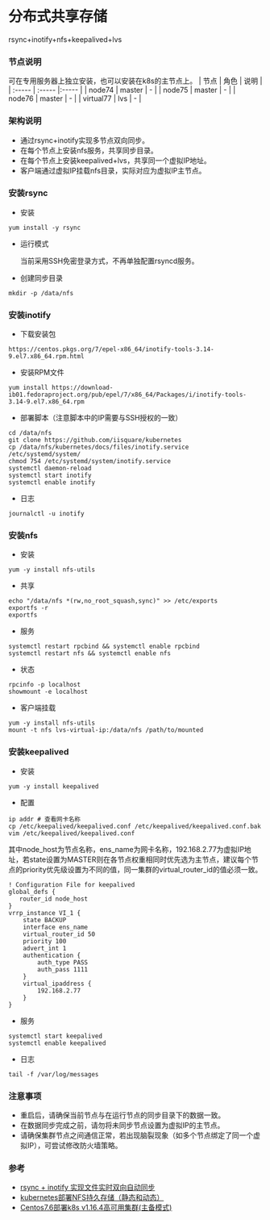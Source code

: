 # 分布式共享存储
rsync+inotify+nfs+keepalived+lvs

### 节点说明
可在专用服务器上独立安装，也可以安装在k8s的主节点上。
| 节点 | 角色 | 说明 |
| :----- | :----- |:----- |
| node74 | master | - |
| node75 | master | - |
| node76 | master | - |
| virtual77 | lvs | - |


### 架构说明
- 通过rsync+inotify实现多节点双向同步。
- 在每个节点上安装nfs服务，共享同步目录。
- 在每个节点上安装keepalived+lvs，共享同一个虚拟IP地址。
- 客户端通过虚拟IP挂载nfs目录，实际对应为虚拟IP主节点。

### 安装rsync
- 安装
```
yum install -y rsync
```
- 运行模式

  当前采用SSH免密登录方式，不再单独配置rsyncd服务。

- 创建同步目录
```
mkdir -p /data/nfs
```

### 安装inotify
- 下载安装包
```
https://centos.pkgs.org/7/epel-x86_64/inotify-tools-3.14-9.el7.x86_64.rpm.html
```
- 安装RPM文件
```
yum install https://download-ib01.fedoraproject.org/pub/epel/7/x86_64/Packages/i/inotify-tools-3.14-9.el7.x86_64.rpm
```
- 部署脚本（注意脚本中的IP需要与SSH授权的一致）
```
cd /data/nfs
git clone https://github.com/iisquare/kubernetes
cp /data/nfs/kubernetes/docs/files/inotify.service /etc/systemd/system/
chmod 754 /etc/systemd/system/inotify.service
systemctl daemon-reload
systemctl start inotify
systemctl enable inotify
```
- 日志
```
journalctl -u inotify
```

### 安装nfs
- 安装
```
yum -y install nfs-utils
```
- 共享
```
echo "/data/nfs *(rw,no_root_squash,sync)" >> /etc/exports
exportfs -r
exportfs
```
- 服务
```
systemctl restart rpcbind && systemctl enable rpcbind
systemctl restart nfs && systemctl enable nfs
```
- 状态
```
rpcinfo -p localhost
showmount -e localhost
```
- 客户端挂载
```
yum -y install nfs-utils
mount -t nfs lvs-virtual-ip:/data/nfs /path/to/mounted
```

### 安装keepalived
- 安装
```
yum -y install keepalived
```
- 配置
```
ip addr # 查看网卡名称
cp /etc/keepalived/keepalived.conf /etc/keepalived/keepalived.conf.bak
vim /etc/keepalived/keepalived.conf
```
其中node_host为节点名称，ens_name为网卡名称，192.168.2.77为虚拟IP地址，若state设置为MASTER则在各节点权重相同时优先选为主节点，建议每个节点的priority优先级设置为不同的值，同一集群的virtual_router_id的值必须一致。
```
! Configuration File for keepalived
global_defs {
   router_id node_host
}
vrrp_instance VI_1 {
    state BACKUP
    interface ens_name
    virtual_router_id 50
    priority 100
    advert_int 1
    authentication {
        auth_type PASS
        auth_pass 1111
    }
    virtual_ipaddress {
        192.168.2.77
    }
}
```
- 服务
```
systemctl start keepalived
systemctl enable keepalived
```
- 日志
```
tail -f /var/log/messages 
```

### 注意事项
- 重启后，请确保当前节点与在运行节点的同步目录下的数据一致。
- 在数据同步完成之前，请勿将未同步节点设置为虚拟IP的主节点。
- 请确保集群节点之间通信正常，若出现脑裂现象（如多个节点绑定了同一个虚拟IP），可尝试修改防火墙策略。

### 参考
- [rsync + inotify 实现文件实时双向自动同步](https://juejin.im/post/6844903989801123853)
- [kubernetes部署NFS持久存储（静态和动态）](https://www.jianshu.com/p/5e565a8049fc)
- [Centos7.6部署k8s v1.16.4高可用集群(主备模式)](https://www.kubernetes.org.cn/6632.html)
